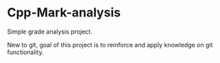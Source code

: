 # Cpp-Mark-analysis
Simple grade analysis project.

New to git, goal of this project is to reinforce and apply knowledge on git functionality.
